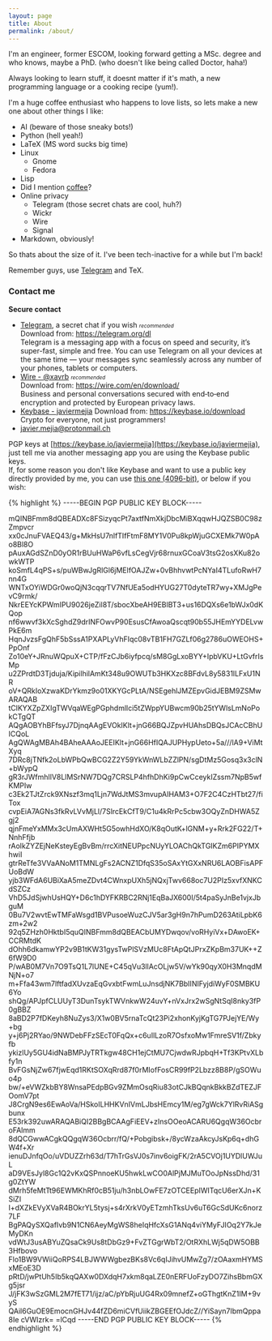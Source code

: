 ```yaml
---
layout: page
title: About
permalink: /about/
---
```


I'm an engineer, former ESCOM, looking forward getting a MSc. degree and who knows, maybe a PhD. (who doesn't like being called Doctor, haha!)

Always looking to learn stuff, it doesnt matter if it's math, a new programming language or a cooking recipe (yum!).  

I'm a huge coffee enthusiast who happens to love lists, so lets make a new one about other things I like:  

* AI (beware of those sneaky bots!)
* Python (hell yeah!)
* LaTeX (MS word sucks big time)
* Linux
  * Gnome
  * Fedora
* Lisp
* Did I mention [coffee](https://xavrb.github.io/misBebidas-starbucks/)?
* Online privacy
  * Telegram (those secret chats are cool, huh?)
  * Wickr
  * Wire
  * Signal
* Markdown, obviously!

So thats about the size of it. I've been tech-inactive for a while but I'm back!

Remember guys, use [Telegram](https://telegram.org/dl) and TeX.

### Contact me
**Secure contact**  

* [Telegram](https://t.me/xavrb), a secret chat if you wish  <font size="1"><i>recommended</i></font>  
	Download from: https://telegram.org/dl  
	Telegram is a messaging app with a focus on speed and security, it’s super-fast, simple and free. You can use Telegram on all your devices at the same time — your messages sync seamlessly across any number of your phones, tablets or computers.  
* [Wire - @xavrb](https://app.wire.com)    <font size="1"><i>recommended</i></font>  
	Download from: https://wire.com/en/download/  
	Business and personal conversations secured with end‑to‑end encryption and protected by European privacy laws.  
* [Keybase - javiermejia](https://keybase.io/javiermejia) 
	Download from: https://keybase.io/download  
	Crypto for everyone, not just programmers!  
* [javier.mejia@protonmail.ch](mailto:javier.mejia@protonmail.ch)  

PGP keys at [https://keybase.io/javiermejia](https://keybase.io/javiermejia), just tell me via another messaging app you are using the Keybase public keys.  
If, for some reason you don't like Keybase and want to use a public key directly provided by me, you can use [this one (4096-bit)](./contact/pgp_keys.asc), or below if you wish:

{% highlight %}
-----BEGIN PGP PUBLIC KEY BLOCK-----

mQINBFmm8dQBEADXc8FSizyqcPt7axtfNmXkjDbcMiBXqqwHJQZSB0C98zZmpvcr
xx0cJnuFVAEQ43/g+MkHsU7nlfTIfFtmF8MY1V0Pu8kpWjuGCXEMk7W0pAo8Bl8O
pAuxAGdSZnD0yOR1rBUuHWaP6vfLsCegVjr68rnuxGCoaV3tsG2osXKu82owkWTP
koSmfL4qPS+s/puWBwJgRlGl6jMElfOAJZw+0vBhhvwtPcNYaI4TLufoRwH7nn4G
WNTxOYiWDGr0woQjN3cqqrTV7NfUEa5odHYUG27T0dyteTR7wy+XMJgPevC9rmk/
NkrEEYcKPWmIPU9026jeZil8T/sbocXbeAH9EBlBT3+us16DQXs6e1bWJx0dKQop
nf6wwvf3kXcSghdZ9drINFOwvP90EsusCfAwoaQscqt90b55JHEmYYDELvwPkE6m
HqnJvzsFgQhF5bSssA1PXAPLyVhFIqc08vTB1FH7GZLf06g2786uOWEOHS+PpOnf
Zo10eY+JRnuWQpuX+CTP/fFzCJb6iyfpcq/sM8GgLxoBYY+IpbVKU+LtGvfrIsMp
u2ZPrdtD3Tjduja/KipilhilAmKt348u9OWUTb3HKXzc8BFdvL8y5831lLFxU1NR
oV+QRkIoXzwaKDrYkmz9o01XKYGcPLtA/NSEgehlJMZEpvGidJEBM9ZSMwARAQAB
tClKYXZpZXIgTWVqaWEgPGphdmllci5tZWppYUBwcm90b25tYWlsLmNoPokCTgQT
AQgAOBYhBFfsyJ7DjnqAAgEVOkIKlt+jnG66BQJZpvHUAhsDBQsJCAcCBhUICQoL
AgQWAgMBAh4BAheAAAoJEEIKlt+jnG66HfIQAJUPHypUeto+5a///lA9+ViMtXyq
7DRc8jTNfk2oLbWPbQwBCG2Z2Y59YkWnWLbZZlPN/sgDtMz5Gosq3x3clN+bWypQ
gR3rJWfmhIlV8LlMSrNW7DQg7CRSLP4hfhDhKi9pCwCceykIZssm7NpB5wfKMPIw
c3Ek2TJtZrck9XNszf3mq1Ljn7WdJtMS3mvupAIHAM3+O7F2C4CzHTbt27/fiTox
cvpEiA7AGNs3fkRvLVvMjLl/7SlrcEkCfT9/C1u4kRrPc5cbw3OQyZnDHWA5Zgj2
qjnFmeYxMMx3cUmAXWHt5G5owhHdXO/K8qOutK+lGNM+y+Rrk2FG22/T+NnhFfjb
rAolkZYZEjNeKsteyEgBvBm/rrcXitNEUPpcNUyYLOAChQkTGIKZm6PIPYMXhwiI
gtrReTfe3VVaANoM1TMNLgFs2ACNZ1DfqS35oSAxYtGXxNRU6LAOBFisAPFUoBdW
yjb3WFdA6UBiXaA5meZDvt4CWnxpUXh5jNQxjTwv668oc7U2PIz5xvfXNKCdSZCz
VhD5JdSjwhUsHQY+D6c1hDYFKRBC2RNj1EqBaJX600I/5t4paSyJnBe1vjxJbguM
0Bu7V2wvtEwTMFaWsgd1BVPusoeWuzCJV5ar3gH9n7hPumD263AtiLpbK6zm+2w2
92q5ZHzh0HktbI5quQINBFmm8dQBEACbUMYDwqov/voRHyiVx+DAwoEK+CCRMtdK
dOhh6dkamwYP2v9B1tKW31gysTwPlSVzMUc8FtApQtJPrxZKpBm37UK++Z6fW9D0
P/wAB0M7Vn7O9TsQ1L7lUNE+C45qVu3llAcOLjw5V/wYk90qyX0H3MnqdMNjN+o7
m+Ffa43wm7lftfadXUvzaEqGvxbtFwmLuJnsdjNK7BbIINIFyjdiWyF0SMBKU6Yo
shQg/APJpfCLUUyT3DunTsykTWVnkwW24uvY+nVxJrx2wSgNtSqI8nky3fP0gBBZ
8aBD2P7fDKeyh8NuZys3/X1w0BV5rnaTcQt23Pi2xhonKyjKgTG7PJejYE/Wy+bg
y+j6Pj2RYao/9NWDebFFzSEcT0FqQx+c6uIlLzoR7OsfxoMw1FmreSV1f/Zbkyfb
ykizlUy5GU4idNaBMPJyTRTkgw48CH1ejCtMU7CjwdwRJpbqH+Tf3KPtvXLbfy1n
BvFGsNjZw67fjwEqd1RKtSOXqRrd87f0rMIofFosCR99fP2Lbzz8B8P/gSOWuo4p
bw/+eVWZkbBY8WnsaPEdpBGv9ZMmOsqRiu83otCJkBQqnkBkkBZdTEZJFOomV7pt
J8CrgN9es6EwAoVa/HSkoILHHKVnIVmLJbsHEmcy1M/eg7gWck7YlRvRiASgbunx
E53rk392uwARAQABiQI2BBgBCAAgFiEEV+zInsOOeoACARU6QgqW36OcbroFAlmm
8dQCGwwACgkQQgqW36Ocbrr/fQ/+Pobgibsk+/8ycWzaAkcyJsKp6q+dhGW4f+Xr
ienuDJnfqOo/uVDUZZrh63d/T7hTrGsVJ0s7inv6oigFK/2rA5CVOj1UYDlUWJuL
aD9VEsJyl8Gc1Q2vKxQSPnnoeKU5hwkLwCO0AlPjMJMuTOoJpNssDhd/31g0ZtYW
dMrh5feMtTt96EWMKhRf0cB51ju/h3nbLOwFE7zOTCEEpIWITqcU6erXJn+KSiZI
I+dXZkEVyXVaR4BOkrYL5tysj+s4rXrkV0yETzmhTksUv6uT6GcSdUKc6norz7LF
BgPAQySXQafIvb9N1CN6AeyMgWS8heIqHfcXsG1ANq4viYMyFJIOq2Y7kJeMyDKn
vdWtJ3usABYuZQsaCk9Us8tDbGz9+FvZTGgrWbT2/OtRXhLWj5qDW5OBB3Hfbovo
Flo1BW9VWiiQoRPS4LBJWWWgbezBKs8Vc6qIJihvUMwZg7/zOAaxmHYMSxMEoE3D
pRtD/jwPtUh5Ib5kqQAXw0DXdqH7xkm8qaLZE0nERFUoFzyDO7ZihsBbmGXg5jsr
J/jFK3wSzGML2M7fET71/ijz/aC/pYbRjuUG4Rx09mnefZ+oGThgtKnZ1IM+9vyS
QAil6GuOE9EmocnGHJv44fZD6miCVfUiikZBGEEfOJdcZ//YiSayn7IbmQppa8Ie
cVWIzrk=
=lCqd
-----END PGP PUBLIC KEY BLOCK-----
{% endhighlight %}
  





